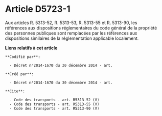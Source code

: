 # Article D5723-1

Aux articles R. 5313-52, R. 5313-53, R. 5313-55 et R. 5313-90, les références aux dispositions réglementaires du code général
de la propriété des personnes publiques sont remplacées par les références aux dispositions similaires de la réglementation
applicable localement.

**Liens relatifs à cet article**

	**Codifié par**:

	  - Décret n°2014-1670 du 30 décembre 2014 - art.

	**Créé par**:

	  - Décret n°2014-1670 du 30 décembre 2014 - art.

	**Cite**:

	  - Code des transports - art. R5313-52 (V)
	  - Code des transports - art. R5313-55 (V)
	  - Code des transports - art. R5313-90 (V)
